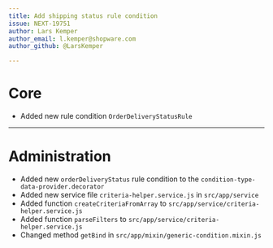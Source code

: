 ```yaml
---
title: Add shipping status rule condition
issue: NEXT-19751
author: Lars Kemper
author_email: l.kemper@shopware.com
author_github: @LarsKemper

---
```

# Core
* Added new rule condition `OrderDeliveryStatusRule`
___
# Administration
* Added new `orderDeliveryStatus` rule condition to the `condition-type-data-provider.decorator`
* Added new service file `criteria-helper.service.js` in `src/app/service`
* Added function `createCriteriaFromArray` to `src/app/service/criteria-helper.service.js`
* Added function `parseFilters` to `src/app/service/criteria-helper.service.js`
* Changed method `getBind` in `src/app/mixin/generic-condition.mixin.js`
